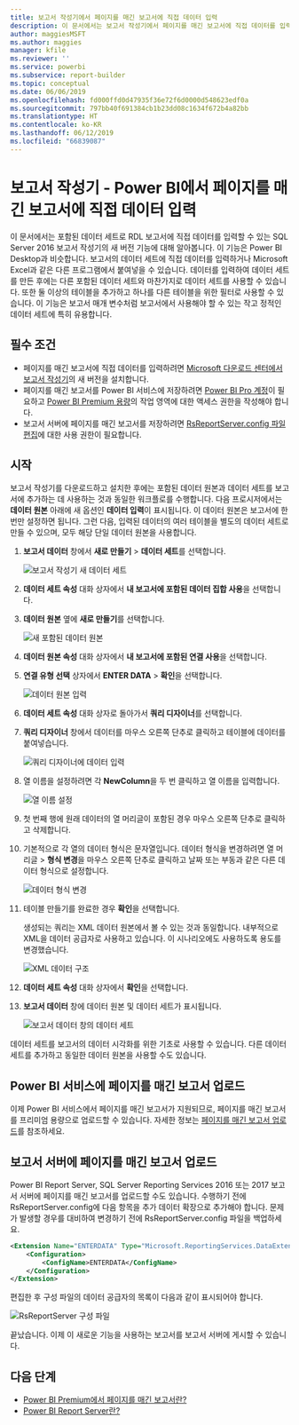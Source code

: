 ```yaml
---
title: 보고서 작성기에서 페이지를 매긴 보고서에 직접 데이터 입력
description: 이 문서에서는 보고서 작성기에서 페이지를 매긴 보고서에 직접 데이터를 입력하는 방법을 볼 수 있습니다.
author: maggiesMSFT
ms.author: maggies
manager: kfile
ms.reviewer: ''
ms.service: powerbi
ms.subservice: report-builder
ms.topic: conceptual
ms.date: 06/06/2019
ms.openlocfilehash: fd000ffd0d47935f36e72f6d0000d548623edf0a
ms.sourcegitcommit: 797bb40f691384cb1b23dd08c1634f672b4a82bb
ms.translationtype: HT
ms.contentlocale: ko-KR
ms.lasthandoff: 06/12/2019
ms.locfileid: "66839087"
---
```

# <a name="enter-data-directly-in-a-paginated-report-in-report-builder---power-bi"></a>보고서 작성기 - Power BI에서 페이지를 매긴 보고서에 직접 데이터 입력

이 문서에서는 포함된 데이터 세트로 RDL 보고서에 직접 데이터를 입력할 수 있는 SQL Server 2016 보고서 작성기의 새 버전 기능에 대해 알아봅니다.  이 기능은 Power BI Desktop과 비슷합니다. 보고서의 데이터 세트에 직접 데이터를 입력하거나 Microsoft Excel과 같은 다른 프로그램에서 붙여넣을 수 있습니다. 데이터를 입력하여 데이터 세트를 만든 후에는 다른 포함된 데이터 세트와 마찬가지로 데이터 세트를 사용할 수 있습니다. 또한 둘 이상의 테이블을 추가하고 하나를 다른 테이블을 위한 필터로 사용할 수 있습니다. 이 기능은 보고서 매개 변수처럼 보고서에서 사용해야 할 수 있는 작고 정적인 데이터 세트에 특히 유용합니다.
 
## <a name="prerequisites"></a>필수 조건

- 페이지를 매긴 보고서에 직접 데이터를 입력하려면 [Microsoft 다운로드 센터에서 보고서 작성기](https://www.microsoft.com/download/details.aspx?id=53613)의 새 버전을 설치합니다. 
- 페이지를 매긴 보고서를 Power BI 서비스에 저장하려면 [Power BI Pro 계정](service-self-service-signup-for-power-bi.md)이 필요하고 [Power BI Premium 용량](service-premium-what-is.md)의 작업 영역에 대한 액세스 권한을 작성해야 합니다.
- 보고서 서버에 페이지를 매긴 보고서를 저장하려면 [RsReportServer.config 파일 편집](#upload-the-paginated-report-to-a-report-server)에 대한 사용 권한이 필요합니다.

## <a name="get-started"></a>시작

보고서 작성기를 다운로드하고 설치한 후에는 포함된 데이터 원본과 데이터 세트를 보고서에 추가하는 데 사용하는 것과 동일한 워크플로를 수행합니다. 다음 프로시저에서는 **데이터 원본** 아래에 새 옵션인 **데이터 입력**이 표시됩니다.  이 데이터 원본은 보고서에 한 번만 설정하면 됩니다. 그런 다음, 입력된 데이터의 여러 테이블을 별도의 데이터 세트로 만들 수 있으며, 모두 해당 단일 데이터 원본을 사용합니다.

1. **보고서 데이터** 창에서 **새로 만들기** > **데이터 세트**를 선택합니다.

    ![보고서 작성기 새 데이터 세트](media/paginated-reports-enter-data/paginated-new-dataset.png)

1. **데이터 세트 속성** 대화 상자에서 **내 보고서에 포함된 데이터 집합 사용**을 선택합니다.

1. **데이터 원본** 옆에 **새로 만들기**를 선택합니다.

    ![새 포함된 데이터 원본](media/paginated-reports-enter-data/paginated-new-data-source.png)

1. **데이터 원본 속성** 대화 상자에서 **내 보고서에 포함된 연결 사용**을 선택합니다.
2. **연결 유형 선택** 상자에서 **ENTER DATA** > **확인**을 선택합니다.

    ![데이터 원본 입력](media/paginated-reports-enter-data/paginated-data-source-properties-enter-data.png)

1. **데이터 세트 속성** 대화 상자로 돌아가서 **쿼리 디자이너**를 선택합니다.
2. **쿼리 디자이너** 창에서 데이터를 마우스 오른쪽 단추로 클릭하고 테이블에 데이터를 붙여넣습니다.

    ![쿼리 디자이너에 데이터 입력](media/paginated-reports-enter-data/paginated-enter-data.png)

1. 열 이름을 설정하려면 각 **NewColumn**을 두 번 클릭하고 열 이름을 입력합니다.

    ![열 이름 설정](media/paginated-reports-enter-data/paginated-column-name.png)

1. 첫 번째 행에 원래 데이터의 열 머리글이 포함된 경우 마우스 오른쪽 단추로 클릭하고 삭제합니다.
    
9. 기본적으로 각 열의 데이터 형식은 문자열입니다. 데이터 형식을 변경하려면 열 머리글 > **형식 변경**을 마우스 오른쪽 단추로 클릭하고 날짜 또는 부동과 같은 다른 데이터 형식으로 설정합니다.

    ![데이터 형식 변경](media/paginated-reports-enter-data/paginated-data-type.png)

1. 테이블 만들기를 완료한 경우 **확인**을 선택합니다.  

    생성되는 쿼리는 XML 데이터 원본에서 볼 수 있는 것과 동일합니다. 내부적으로 XML을 데이터 공급자로 사용하고 있습니다.  이 시나리오에도 사용하도록 용도를 변경했습니다.

    ![XML 데이터 구조](media/paginated-reports-enter-data/paginated-xml-data.png)

12. **데이터 세트 속성** 대화 상자에서 **확인**을 선택합니다.

13. **보고서 데이터** 창에 데이터 원본 및 데이터 세트가 표시됩니다.

    ![보고서 데이터 창의 데이터 세트](media/paginated-reports-enter-data/paginated-report-data-pane.png)

데이터 세트를 보고서의 데이터 시각화를 위한 기초로 사용할 수 있습니다. 다른 데이터 세트를 추가하고 동일한 데이터 원본을 사용할 수도 있습니다.

## <a name="upload-the-paginated-report-to-the-power-bi-service"></a>Power BI 서비스에 페이지를 매긴 보고서 업로드

이제 Power BI 서비스에서 페이지를 매긴 보고서가 지원되므로, 페이지를 매긴 보고서를 프리미엄 용량으로 업로드할 수 있습니다. 자세한 정보는 [페이지를 매긴 보고서 업로드](paginated-reports-save-to-power-bi-service.md#upload-a-paginated-report)를 참조하세요.

## <a name="upload-the-paginated-report-to-a-report-server"></a>보고서 서버에 페이지를 매긴 보고서 업로드

Power BI Report Server, SQL Server Reporting Services 2016 또는 2017 보고서 서버에 페이지를 매긴 보고서를 업로드할 수도 있습니다. 수행하기 전에 RsReportServer.config에 다음 항목을 추가 데이터 확장으로 추가해야 합니다. 문제가 발생할 경우를 대비하여 변경하기 전에 RsReportServer.config 파일을 백업하세요.

```xml
<Extension Name="ENTERDATA" Type="Microsoft.ReportingServices.DataExtensions.XmlDPConnection,Microsoft.ReportingServices.DataExtensions">
    <Configuration>
        <ConfigName>ENTERDATA</ConfigName>
    </Configuration>
</Extension>
```

편집한 후 구성 파일의 데이터 공급자의 목록이 다음과 같이 표시되어야 합니다.

![RsReportServer 구성 파일](media/paginated-reports-enter-data/paginated-rsreportserver-config-file.png)

끝났습니다. 이제 이 새로운 기능을 사용하는 보고서를 보고서 서버에 게시할 수 있습니다.

## <a name="next-steps"></a>다음 단계

- [Power BI Premium에서 페이지를 매긴 보고서란?](paginated-reports-report-builder-power-bi.md)
- [Power BI Report Server란?](report-server/get-started.md)
